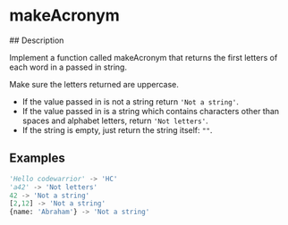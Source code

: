 # makeAcronym

## Description

Implement a function called makeAcronym that returns the first letters of each word in a passed in string.

Make sure the letters returned are uppercase.

* If the value passed in is not a string return `'Not a string'`.
* If the value passed in is a string which contains characters other than spaces and alphabet letters, return `'Not letters'`.
* If the string is empty, just return the string itself: `""`.

## Examples

```python
'Hello codewarrior' -> 'HC'
'a42' -> 'Not letters'
42 -> 'Not a string'
[2,12] -> 'Not a string'
{name: 'Abraham'} -> 'Not a string'
```
